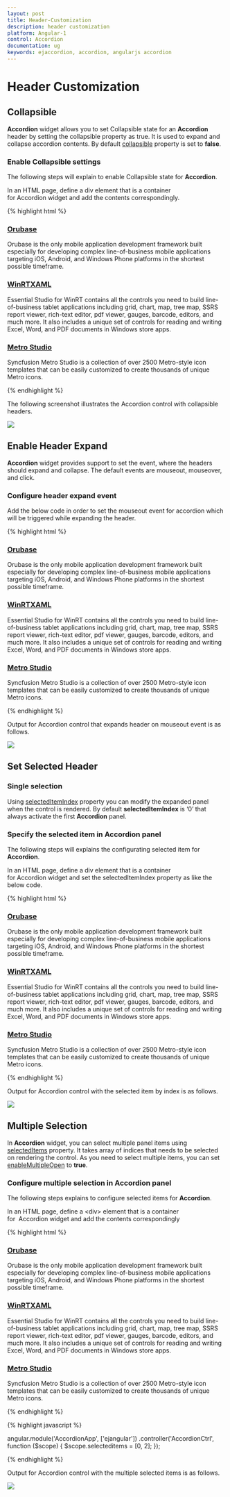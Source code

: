 ```yaml
---
layout: post
title: Header-Customization
description: header customization
platform: Angular-1
control: Accordion 
documentation: ug
keywords: ejaccordion, accordion, angularjs accordion
---
```


# Header Customization

## Collapsible

**Accordion** widget allows you to set Collapsible state for an **Accordion** header by setting the collapsible property as true. It is used to expand and collapse accordion contents. By default [collapsible](https://help.syncfusion.com/api/js/ejaccordion#members:collapsible) property is set to **false**.

### Enable Collapsible settings

The following steps will explain to enable Collapsible state for **Accordion**.

In an HTML page, define a div element that is a container for Accordion widget and add the contents correspondingly.

{% highlight html %}
    
<div id="accordion" style="width: 500px" ej-accordion e-collapsible="true">
    <h3>
        <a href="#">Orubase</a>
    </h3>
    <div>
        <!-- add accordion contents here to load contents under this header -->
        Orubase is the only mobile application development framework built especially for developing complex line-of-business mobile applications targeting iOS, Android, and Windows Phone platforms in the shortest possible timeframe.
    </div>
    <h3>
        <a href="#">WinRTXAML</a>
    </h3>
    <div>
        <!-- add accordion contents here to load contents under this header -->
        Essential Studio for WinRT contains all the controls you need to build line-of-business tablet applications including grid, chart, map, tree map, SSRS report viewer, rich-text editor, pdf viewer, gauges, barcode, editors, and much more. It also includes a unique set of controls for reading and writing Excel, Word, and PDF documents in Windows store apps.
    </div>
    <h3>
        <a href="#">Metro Studio</a>
    </h3>
    <div>
        <!-- add accordion contents here to load contents under this header -->
        Syncfusion Metro Studio is a collection of over 2500 Metro-style icon templates that can be easily customized to create thousands of unique Metro icons.
    </div>
</div>

{% endhighlight %}

The following screenshot illustrates the Accordion control with collapsible headers.


![](Header-customization_images/Header-customization_img1.png) 

## Enable Header Expand

**Accordion** widget provides support to set the event, where the headers should expand and collapse. The default events are mouseout, mouseover, and click.

### Configure header expand event

Add the below code in order to set the mouseout event for accordion which will be triggered while expanding the header.

{% highlight html %}

  
<div id="accordion" style="width: 500px" ej-accordion e-events="mouseout">
    <h3>
        <a href="#">Orubase</a>
    </h3>
    <div>
        <!-- add accordion contents here to load contents under this header -->
        Orubase is the only mobile application development framework built especially for developing complex line-of-business mobile applications targeting iOS, Android, and Windows Phone platforms in the shortest possible timeframe.
    </div>
    <h3>
        <a href="#">WinRTXAML</a>
    </h3>
    <div>
        <!-- add accordion contents here to load contents under this header -->
        Essential Studio for WinRT contains all the controls you need to build line-of-business tablet applications including grid, chart, map, tree map, SSRS report viewer, rich-text editor, pdf viewer, gauges, barcode, editors, and much more. It also includes a unique set of controls for reading and writing Excel, Word, and PDF documents in Windows store apps.
    </div>
    <h3>
        <a href="#">Metro Studio</a>
    </h3>
    <div>
        <!-- add accordion contents here to load contents under this header -->
        Syncfusion Metro Studio is a collection of over 2500 Metro-style icon templates that can be easily customized to create thousands of unique Metro icons.
    </div>
</div>


{% endhighlight %}

Output for Accordion control that expands header on mouseout event is as follows.


![](Header-customization_images/Header-customization_img2.png) 

## Set Selected Header

### Single selection

Using [selectedItemIndex](https://help.syncfusion.com/api/js/ejaccordion#members:selecteditemindex) property you can modify the expanded panel when the control is rendered. By default **selectedItemIndex** is ‘0’ that always activate the first **Accordion** panel.

### Specify the selected item in Accordion panel

The following steps will explains the configurating selected item for **Accordion**.

In an HTML page, define a div element that is a container for Accordion widget and set the selectedItemIndex property as like the below code.

{% highlight html %}
  
<div id="accordion" style="width: 500px" e-selecteditemindex="1">
    <h3>
        <a href="#">Orubase</a>
    </h3>
    <div>
        <!-- add accordion contents here to load contents under this header -->
        Orubase is the only mobile application development framework built especially for developing complex line-of-business mobile applications targeting iOS, Android, and Windows Phone platforms in the shortest possible timeframe.
    </div>
    <h3>
        <a href="#">WinRTXAML</a>
    </h3>
    <div>
        <!-- add accordion contents here to load contents under this header -->
        Essential Studio for WinRT contains all the controls you need to build line-of-business tablet applications including grid, chart, map, tree map, SSRS report viewer, rich-text editor, pdf viewer, gauges, barcode, editors, and much more. It also includes a unique set of controls for reading and writing Excel, Word, and PDF documents in Windows store apps.
    </div>
    <h3>
        <a href="#">Metro Studio</a>
    </h3>
    <div>
        <!-- add accordion contents here to load contents under this header -->
        Syncfusion Metro Studio is a collection of over 2500 Metro-style icon templates that can be easily customized to create thousands of unique Metro icons.
    </div>
</div>

{% endhighlight %}

Output for Accordion control with the selected item by index is as follows.

![](Header-customization_images/Header-customization_img3.png) 

## Multiple Selection

In **Accordion** widget, you can select multiple panel items using [selectedItems](https://help.syncfusion.com/api/js/ejaccordion#members:selecteditems) property. It takes array of indices that needs to be selected on rendering the control. As you need to select multiple items, you can set [enableMultipleOpen](https://help.syncfusion.com/api/js/ejaccordion#members:enablemultipleopen) to **true**.

### Configure multiple selection in Accordion panel

The following steps explains to configure selected items for **Accordion**.

In an HTML page, define a &lt;div&gt; element that is a container for  Accordion widget and add the contents correspondingly

{% highlight html %}

  
<div id="accordion" style="width: 500px" ej-accordion e-enablemultipleopen="true" e-selecteditems="selecteditems">
    <h3>
        <a href="#">Orubase</a>
    </h3>
    <div>
        <!-- add accordion contents here to load contents under this header -->
        Orubase is the only mobile application development framework built especially for developing complex line-of-business mobile applications targeting iOS, Android, and Windows Phone platforms in the shortest possible timeframe.
    </div>
    <h3>
        <a href="#">WinRTXAML</a>
    </h3>
    <div>
        <!-- add accordion contents here to load contents under this header -->
        Essential Studio for WinRT contains all the controls you need to build line-of-business tablet applications including grid, chart, map, tree map, SSRS report viewer, rich-text editor, pdf viewer, gauges, barcode, editors, and much more. It also includes a unique set of controls for reading and writing Excel, Word, and PDF documents in Windows store apps.
    </div>
    <h3>
        <a href="#">Metro Studio</a>
    </h3>
    <div>
        <!-- add accordion contents here to load contents under this header -->
        Syncfusion Metro Studio is a collection of over 2500 Metro-style icon templates that can be easily customized to create thousands of unique Metro icons.
    </div>
</div>


{% endhighlight %}

{% highlight javascript %}

   angular.module('AccordionApp', ['ejangular'])
    .controller('AccordionCtrl', function ($scope) {
        $scope.selecteditems = [0, 2];
   });

{% endhighlight %}

Output for Accordion control with the multiple selected items is as follows.


![](Header-customization_images/Header-customization_img4.png)